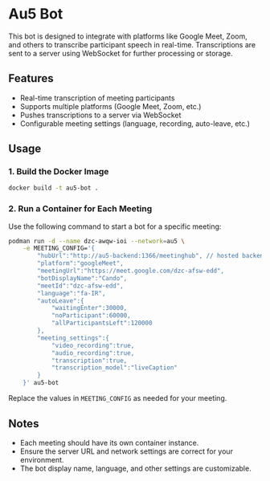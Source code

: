# Au5 Bot

This bot is designed to integrate with platforms like Google Meet, Zoom, and others to transcribe participant speech in real-time. Transcriptions are sent to a server using WebSocket for further processing or storage.

## Features

- Real-time transcription of meeting participants
- Supports multiple platforms (Google Meet, Zoom, etc.)
- Pushes transcriptions to a server via WebSocket
- Configurable meeting settings (language, recording, auto-leave, etc.)

## Usage

### 1. Build the Docker Image

```sh
docker build -t au5-bot .
```

### 2. Run a Container for Each Meeting

Use the following command to start a bot for a specific meeting:

```sh
podman run -d --name dzc-awqw-ioi --network=au5 \
    -e MEETING_CONFIG='{
        "hubUrl":"http://au5-backend:1366/meetinghub", // hosted backend module
        "platform":"googleMeet",
        "meetingUrl":"https://meet.google.com/dzc-afsw-edd",
        "botDisplayName":"Cando",
        "meetId":"dzc-afsw-edd",
        "language":"fa-IR",
        "autoLeave":{
            "waitingEnter":30000,
            "noParticipant":60000,
            "allParticipantsLeft":120000
        },
        "meeting_settings":{
            "video_recording":true,
            "audio_recording":true,
            "transcription":true,
            "transcription_model":"liveCaption"
        }
    }' au5-bot
```

Replace the values in `MEETING_CONFIG` as needed for your meeting.

## Notes

- Each meeting should have its own container instance.
- Ensure the server URL and network settings are correct for your environment.
- The bot display name, language, and other settings are customizable.
